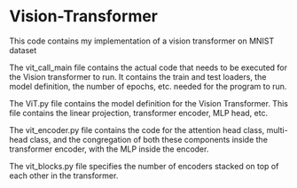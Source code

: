 # Vision-Transformer
This code contains my implementation of a vision transformer on MNIST dataset

The vit_call_main file contains the actual code that needs to be executed for the Vision transformer to run. 
It contains the train and test loaders, the model definition, the number of epochs, etc. needed for the program to run.

The ViT.py file contains the model definition for the Vision Transformer.
This file contains the linear projection, transformer encoder, MLP head, etc.

The vit_encoder.py file contains the code for the attention head class, multi-head class, and the congregation of both these components inside the transformer encoder, 
with the MLP inside the encoder.

The vit_blocks.py file specifies the number of encoders stacked on top of each other in the transformer.
